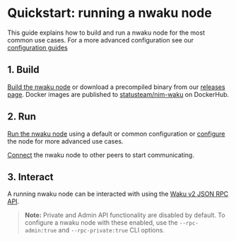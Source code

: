 # Quickstart: running a nwaku node

This guide explains how to build and run a nwaku node
for the most common use cases.
For a more advanced configuration see our [configuration guides](./how-to/configure.md)

## 1. Build

[Build the nwaku node](./how-to/build.md)
or download a precompiled binary from our [releases page](https://github.com/status-im/nwaku/releases).
Docker images are published to [statusteam/nim-waku](https://hub.docker.com/r/statusteam/nim-waku/tags) on DockerHub.

<!-- TODO: more advanced explanation on finding and using docker images -->

## 2. Run

[Run the nwaku node](./how-to/run.md) using a default or common configuration
or [configure](./how-to/configure.md) the node for more advanced use cases.

[Connect](./how-to/connect.md) the nwaku node to other peers to start communicating.

## 3. Interact

A running nwaku node can be interacted with using the [Waku v2 JSON RPC API](https://rfc.vac.dev/spec/16/).

> **Note:** Private and Admin API functionality are disabled by default.
To configure a nwaku node with these enabled,
use the `--rpc-admin:true` and `--rpc-private:true` CLI options.
